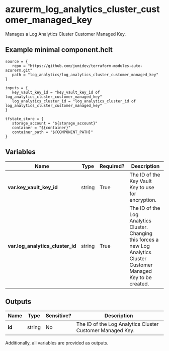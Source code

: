 # azurerm_log_analytics_cluster_customer_managed_key

Manages a Log Analytics Cluster Customer Managed Key.

## Example minimal component.hclt

```hcl
source = {
   repo = "https://github.com/jumidev/terraform-modules-auto-azurerm.git" 
   path = "log_analytics/log_analytics_cluster_customer_managed_key" 
}

inputs = {
   key_vault_key_id = "key_vault_key_id of log_analytics_cluster_customer_managed_key" 
   log_analytics_cluster_id = "log_analytics_cluster_id of log_analytics_cluster_customer_managed_key" 
}

tfstate_store = {
   storage_account = "${storage_account}" 
   container = "${container}" 
   container_path = "${COMPONENT_PATH}" 
}

```

## Variables

| Name | Type | Required? |  Description |
| ---- | ---- | --------- |  ----------- |
| **var.key_vault_key_id** | string | True | The ID of the Key Vault Key to use for encryption. | 
| **var.log_analytics_cluster_id** | string | True | The ID of the Log Analytics Cluster. Changing this forces a new Log Analytics Cluster Customer Managed Key to be created. | 



## Outputs

| Name | Type | Sensitive? | Description |
| ---- | ---- | --------- | --------- |
| **id** | string | No  | The ID of the Log Analytics Cluster Customer Managed Key. | 

Additionally, all variables are provided as outputs.
